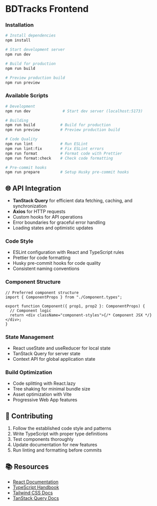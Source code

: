 # BDTracks Frontend

### Installation

```bash
# Install dependencies
npm install

# Start development server
npm run dev

# Build for production
npm run build

# Preview production build
npm run preview
```

### Available Scripts

```bash
# Development
npm run dev              # Start dev server (localhost:5173)

# Building
npm run build           # Build for production
npm run preview         # Preview production build

# Code Quality
npm run lint            # Run ESLint
npm run lint:fix        # Fix ESLint errors
npm run format          # Format code with Prettier
npm run format:check    # Check code formatting

# Pre-commit hooks
npm run prepare         # Setup Husky pre-commit hooks
```

## 🌐 API Integration

- **TanStack Query** for efficient data fetching, caching, and synchronization
- **Axios** for HTTP requests
- Custom hooks for API operations
- Error boundaries for graceful error handling
- Loading states and optimistic updates

### Code Style

- ESLint configuration with React and TypeScript rules
- Prettier for code formatting
- Husky pre-commit hooks for code quality
- Consistent naming conventions

### Component Structure

```tsx
// Preferred component structure
import { ComponentProps } from "./Component.types";

export function Component({ prop1, prop2 }: ComponentProps) {
  // Component logic
  return <div className="component-styles">{/* Component JSX */}</div>;
}
```

### State Management

- React useState and useReducer for local state
- TanStack Query for server state
- Context API for global application state

### Build Optimization

- Code splitting with React.lazy
- Tree shaking for minimal bundle size
- Asset optimization with Vite
- Progressive Web App features

## 🤝 Contributing

1. Follow the established code style and patterns
2. Write TypeScript with proper type definitions
3. Test components thoroughly
4. Update documentation for new features
5. Run linting and formatting before commits

## 📚 Resources

- [React Documentation](https://react.dev)
- [TypeScript Handbook](https://www.typescriptlang.org/docs)
- [Tailwind CSS Docs](https://tailwindcss.com/docs)
- [TanStack Query Docs](https://tanstack.com/query)
